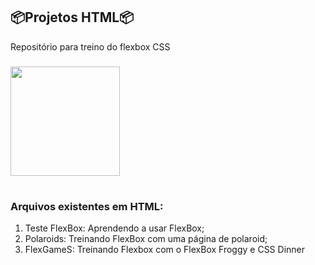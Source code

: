 ## 📦Projetos HTML📦

Repositório para treino do flexbox CSS

###

<img align="center" height="175" src="https://res.cloudinary.com/practicaldev/image/fetch/s--sTexIUF4--/c_limit%2Cf_auto%2Cfl_progressive%2Cq_66%2Cw_880/https://media1.giphy.com/media/r7QiDunxBlEVVUgtfh/giphy.gif" />

#

### Arquivos existentes em HTML: ###

1. Teste FlexBox: Aprendendo a usar FlexBox;
2. Polaroids: Treinando FlexBox com uma página de polaroid;
3. FlexGameS: Treinando Flexbox com o FlexBox Froggy e CSS Dinner

   
